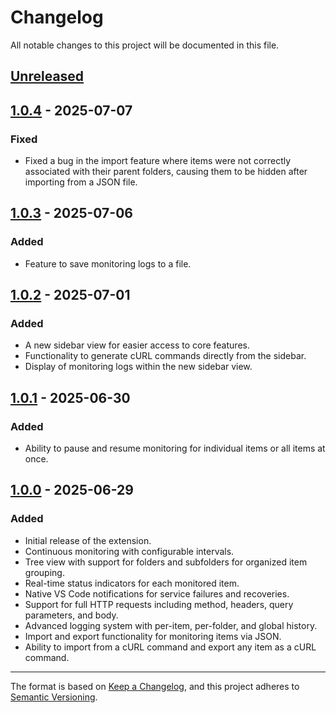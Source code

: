 # Changelog

All notable changes to this project will be documented in this file.

## [Unreleased]

## [1.0.4] - 2025-07-07

### Fixed

- Fixed a bug in the import feature where items were not correctly associated with their parent folders, causing them to be hidden after importing from a JSON file.

## [1.0.3] - 2025-07-06

### Added

- Feature to save monitoring logs to a file.

## [1.0.2] - 2025-07-01

### Added

- A new sidebar view for easier access to core features.
- Functionality to generate cURL commands directly from the sidebar.
- Display of monitoring logs within the new sidebar view.

## [1.0.1] - 2025-06-30

### Added

- Ability to pause and resume monitoring for individual items or all items at once.

## [1.0.0] - 2025-06-29

### Added

- Initial release of the extension.
- Continuous monitoring with configurable intervals.
- Tree view with support for folders and subfolders for organized item grouping.
- Real-time status indicators for each monitored item.
- Native VS Code notifications for service failures and recoveries.
- Support for full HTTP requests including method, headers, query parameters, and body.
- Advanced logging system with per-item, per-folder, and global history.
- Import and export functionality for monitoring items via JSON.
- Ability to import from a cURL command and export any item as a cURL command.

[Unreleased]: https://github.com/marcelo-lourenco/live-api-url-monitor-extension/compare/v1.0.4...HEAD
[1.0.4]: https://github.com/marcelo-lourenco/live-api-url-monitor-extension/releases/tag/v1.0.4
[1.0.3]: https://github.com/marcelo-lourenco/live-api-url-monitor-extension/releases/tag/v1.0.3
[1.0.2]: https://github.com/marcelo-lourenco/live-api-url-monitor-extension/releases/tag/v1.0.2
[1.0.1]: https://github.com/marcelo-lourenco/live-api-url-monitor-extension/releases/tag/v1.0.1
[1.0.0]: https://github.com/marcelo-lourenco/live-api-url-monitor-extension/releases/tag/v1.0.0

---
The format is based on [Keep a Changelog](https://keepachangelog.com/en/1.0.0/),
and this project adheres to [Semantic Versioning](https://semver.org/spec/v2.0.0.html).